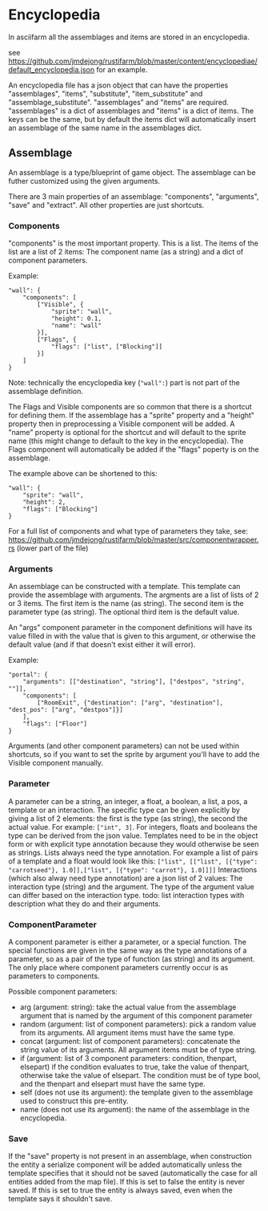
# Encyclopedia

In asciifarm all the assemblages and items are stored in an encyclopedia.

see https://github.com/jmdejong/rustifarm/blob/master/content/encyclopediae/default_encyclopedia.json for an example.

An encyclopedia file has a json object that can have the properties "assemblages", "items", "substitute", "item_substitute" and "assemblage_substitute".
"assemblages" and "items" are required.
"assemblages" is a dict of assemblages and "items" is a dict of items.
The keys can be the same, but by default the items dict will automatically insert an assemblage of the same name in the assemblages dict.

## Assemblage

An assemblage is a type/blueprint of game object.
The assemblage can be futher customized using the given arguments.

There are 3 main properties of an assemblage: "components", "arguments", "save" and "extract".
All other properties are just shortcuts.

### Components

"components" is the most important property. This is a list.
The items of the list are a list of 2 items: The component name (as a string) and a dict of component parameters.

Example:

	"wall": {
		"components": [
			["Visible", {
				"sprite": "wall",
				"height": 0.1,
				"name": "wall"
			}],
			["Flags", {
				"flags": ["list", ["Blocking"]]
			}]
		]
	}

Note: technically the encyclopedia key (`"wall":`) part is not part of the assemblage definition.

The Flags and Visible components are so common that there is a shortcut for defining them.
If the assemblage has a "sprite" property and a "height" property then in preprocessing a Visible component will be added.
A "name" property is optional for the shortcut and will default to the sprite name (this might change to default to the key in the encyclopedia).
The Flags component will automatically be added if the "flags" poperty is on the assemblage.

The example above can be shortened to this:

	"wall": {
		"sprite": "wall",
		"height": 2,
		"flags": ["Blocking"]
	}

For a full list of components and what type of parameters they take, see: https://github.com/jmdejong/rustifarm/blob/master/src/componentwrapper.rs (lower part of the file)

### Arguments

An assemblage can be constructed with a template.
This template can provide the assemblage with arguments.
The argments are a list of lists of 2 or 3 items.
The first item is the name (as string).
The second item is the parameter type (as string).
The optional third item is the default value.

An "args" component parameter in the component definitions will have its value filled in with the value that is given to this argument, or otherwise the default value (and if that doesn't exist either it will error).

Example: 

	"portal": {
		"arguments": [["destination", "string"], ["destpos", "string", ""]],
		"components": [
			["RoomExit", {"destination": ["arg", "destination"], "dest_pos": ["arg", "destpos"]}]
		],
		"flags": ["Floor"]
	}

Arguments (and other component parameters) can not be used within shortcuts, so if you want to set the sprite by argument you'll have to add the Visible component manually.


### Parameter
A parameter can be a string, an integer, a float, a boolean, a list, a pos, a template or an interaction.
The specific type can be given explicitly by giving a list of 2 elements: the first is the type (as string), the second the actual value.
For example: `["int", 3]`.
For integers, floats and booleans the type can be derived from the json value.
Templates need to be in the object form or with explicit type annotation because they would otherwise be seen as strings.
Lists always need the type annotation.
For example a list of pairs of a template and a float would look like this: `["list", [["list", [{"type": "carrotseed"}, 1.0]],["list", [{"type": "carrot"}, 1.0]]]]`
Interactions (which also alway need type annotation) are a json list of 2 values: The interaction type (string) and the argument.
The type of the argument value can differ based on the interaction type.
todo: list interaction types with description what they do and their arguments.

### ComponentParameter

A component parameter is either a parameter, or a special function.
The special functions are given in the same way as the type annotations of a parameter, so as a pair of the type of function (as string) and its argument.
The only place where component parameters currently occur is as parameters to components.

Possible component parameters:

- arg (argument: string): take the actual value from the assemblage argument that is named by the argument of this component parameter
- random (argument: list of component parameters): pick a random value from its arguments. All argument items must have the same type.
- concat (argument: list of component parameters): concatenate the string value of its arguments. All argument items must be of type string.
- if (argument: list of 3 component parameters: condition, thenpart, elsepart) if the condition evaluates to true, take the value of thenpart, otherwise take the value of elsepart. The condition must be of type bool, and the thenpart and elsepart must have the same type.
- self (does not use its argument): the template given to the assemblage used to construct this pre-entity.
- name (does not use its argument): the name of the assemblage in the encyclopedia.

### Save

If the "save" property is not present in an assemblage, when construction the entity a serialize component will be added automatically unless the template specifies that it should not be saved (automatically the case for all entities added from the map file).
If this is set to false the entity is never saved.
If this is set to true the entity is always saved, even when the template says it shouldn't save.

